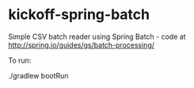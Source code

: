 kickoff-spring-batch
====================

Simple CSV batch reader using Spring Batch - code at http://spring.io/guides/gs/batch-processing/

To run:

./gradlew bootRun

